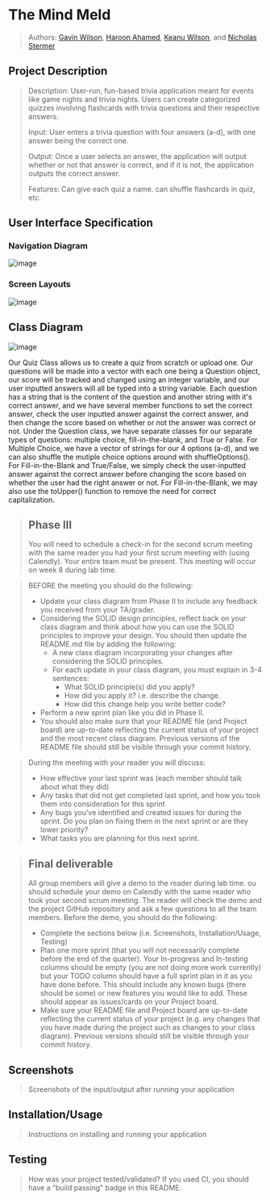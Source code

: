 # The Mind Meld
 > Authors: [Gavin Wilson](https://github.com/EyeAmTheOne), [Haroon Ahamed](https://github.com/Terraria200), [Keanu Wilson](https://github.com/5i1v3rf0x), and [Nicholas Stermer](https://github.com/nicholasstermer)

## Project Description

> Description: User-run, fun-based trivia application meant for events like game nights and trivia nights. Users can create categorized quizzes involving flashcards with trivia questions and their respective answers.
>
> Input: User enters a trivia question with four answers (a-d), with one answer being the correct one.
>
> Output: Once a user selects an answer, the application will output whether or not that answer is correct, and if it is not, the application outputs the correct answer.
>
> Features: Can give each quiz a name. can shuffle flashcards in quiz, etc.

## User Interface Specification

### Navigation Diagram
![image](https://github.com/cs100/final-project-gwils018-haham003-kwils076-nster005/assets/68349014/94fc9238-112a-430f-a41d-d00e63f110c3)

### Screen Layouts
![image](https://github.com/cs100/final-project-gwils018-haham003-kwils076-nster005/assets/68349014/248348db-0cd8-40b2-8975-ae138a8ec9c2)

## Class Diagram
![image](https://github.com/cs100/final-project-gwils018-haham003-kwils076-nster005/assets/68349014/d4596197-86cc-44af-bdab-753c53b34e99)

Our Quiz Class allows us to create a quiz from scratch or upload one. Our questions will be made into a vector with each one being a Question object, our score will be tracked and changed using an integer variable, and our user inputted answers will all be typed into a string variable. Each question has a string that is the content of the question and another string with it's correct answer, and we have several member functions to set the correct answer, check the user inputted answer against the correct answer, and then change the score based on whether or not the answer was correct or not. Under the Question class, we have separate classes for our separate types of questions: multiple choice, fill-in-the-blank, and True or False. For Multiple Choice, we have a vector of strings for our 4 options (a-d), and we can also shuffle the mutiple choice options around with shuffleOptions(). For Fill-in-the-Blank and True/False, we simply check the user-inputted answer against the correct answer before changing the score based on whether the user had the right answer or not. For Fill-in-the-Blank, we may also use the toUpper() function to remove the need for correct capitalization.
 
 > ## Phase III
 > You will need to schedule a check-in for the second scrum meeting with the same reader you had your first scrum meeting with (using Calendly). Your entire team must be present. This meeting will occur on week 8 during lab time.
 
 > BEFORE the meeting you should do the following:
 > * Update your class diagram from Phase II to include any feedback you received from your TA/grader.
 > * Considering the SOLID design principles, reflect back on your class diagram and think about how you can use the SOLID principles to improve your design. You should then update the README.md file by adding the following:
 >   * A new class diagram incorporating your changes after considering the SOLID principles.
 >   * For each update in your class diagram, you must explain in 3-4 sentences:
 >     * What SOLID principle(s) did you apply?
 >     * How did you apply it? i.e. describe the change.
 >     * How did this change help you write better code?
 > * Perform a new sprint plan like you did in Phase II.
 > * You should also make sure that your README file (and Project board) are up-to-date reflecting the current status of your project and the most recent class diagram. Previous versions of the README file should still be visible through your commit history.
 
> During the meeting with your reader you will discuss: 
 > * How effective your last sprint was (each member should talk about what they did)
 > * Any tasks that did not get completed last sprint, and how you took them into consideration for this sprint
 > * Any bugs you've identified and created issues for during the sprint. Do you plan on fixing them in the next sprint or are they lower priority?
 > * What tasks you are planning for this next sprint.

 
 > ## Final deliverable
 > All group members will give a demo to the reader during lab time. ou should schedule your demo on Calendly with the same reader who took your second scrum meeting. The reader will check the demo and the project GitHub repository and ask a few questions to all the team members. 
 > Before the demo, you should do the following:
 > * Complete the sections below (i.e. Screenshots, Installation/Usage, Testing)
 > * Plan one more sprint (that you will not necessarily complete before the end of the quarter). Your In-progress and In-testing columns should be empty (you are not doing more work currently) but your TODO column should have a full sprint plan in it as you have done before. This should include any known bugs (there should be some) or new features you would like to add. These should appear as issues/cards on your Project board.
 > * Make sure your README file and Project board are up-to-date reflecting the current status of your project (e.g. any changes that you have made during the project such as changes to your class diagram). Previous versions should still be visible through your commit history. 
 
 ## Screenshots
 > Screenshots of the input/output after running your application
 ## Installation/Usage
 > Instructions on installing and running your application
 ## Testing
 > How was your project tested/validated? If you used CI, you should have a "build passing" badge in this README.
 
